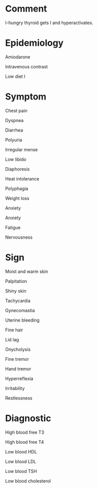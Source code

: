 # Comment

I-hungry thyroid gets I and hyperactivates.

# Epidemiology

Amiodarone

Intravenous contrast

Low diet I

# Symptom

Chest pain

Dyspnea

Diarrhea

Polyuria

Irregular mense

Low libido

Diaphoresis

Heat intolerance

Polyphagia

Weight loss

Anxiety

Anxiety

Fatigue

Nervousness

# Sign

Moist and warm skin

Palpitation

Shiny skin

Tachycardia

Gynecomastia

Uterine bleeding

Fine hair

Lid lag

Onycholysis

Fine tremor

Hand tremor

Hyperreflexia

Irritability

Restlessness

# Diagnostic

High blood free T3

High blood free T4

Low blood HDL

Low blood LDL

Low blood TSH

Low blood cholesterol
